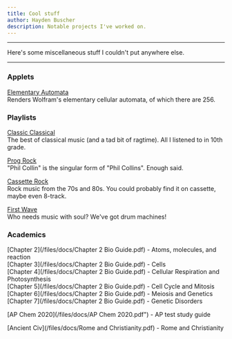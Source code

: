 ```yaml
---
title: Cool stuff
author: Hayden Buscher
description: Notable projects I've worked on.
---
```


<div class="border header">
<hr>
<p>Here's some miscellaneous stuff I couldn't put anywhere else.
</p>
<hr>
</div>

### Applets
[Elementary Automata](/coolstuff/elementary.html)  
Renders Wolfram's elementary cellular automata, of which there are 256.

### Playlists
[Classic Classical](https://open.spotify.com/playlist/4gjIatZfsFxEhlnaih5mU2?si=e94790f8317d4875)  
The best of classical music (and a tad bit of ragtime). All I listened to in 10th grade.


[Prog Rock](https://open.spotify.com/playlist/6owsn3ut8DC8nYuxFO4fcz?si=10b3392ab8314bd4)  
"Phil Collin" is the singular form of "Phil Collins". Enough said.


[Cassette Rock](https://open.spotify.com/playlist/1moiOwMjvqgH6dKJ93Bi7G?si=2cfda481c78a4e10)  
Rock music from the 70s and 80s. You could probably find it on cassette, maybe even 8-track.


[First Wave](https://open.spotify.com/playlist/2UKaXvQ0s7c37yx3FeD7s7?si=6c6b96e929214f01)  
Who needs music with soul? We've got drum machines!

### Academics
[Chapter 2](/files/docs/Chapter 2 Bio Guide.pdf) - Atoms, molecules, and reaction  
[Chapter 3](/files/docs/Chapter 2 Bio Guide.pdf) - Cells  
[Chapter 4](/files/docs/Chapter 2 Bio Guide.pdf) - Cellular Respiration and Photosynthesis  
[Chapter 5](/files/docs/Chapter 2 Bio Guide.pdf) - Cell Cycle and Mitosis  
[Chapter 6](/files/docs/Chapter 2 Bio Guide.pdf) - Meiosis and Genetics  
[Chapter 7](/files/docs/Chapter 2 Bio Guide.pdf) - Genetic Disorders  

[AP Chem 2020](/files/docs/AP Chem 2020.pdf") - AP test study guide

[Ancient Civ](/files/docs/Rome and Christianity.pdf) - Rome and Christianity